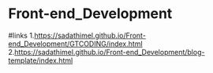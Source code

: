 # Front-end_Development
#links
1.https://sadathimel.github.io/Front-end_Development/GTCODING/index.html
2.https://sadathimel.github.io/Front-end_Development/blog-template/index.html